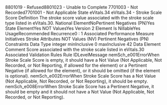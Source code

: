 

8801019 - Refused8801023 - Unable to Complete
7701003 - Not Recorded7701001 - Not Applicable
State
eVitals.34
eVitals.34 - Stroke Scale Score
Definition
The stroke score value associated with the stroke scale type listed in eVitals.30.
National ElementNoPertinent Negatives (PN)Yes
State ElementYes
NOT ValuesYes
Version 2 Element
Is NillableYes
UsageRecommended
Recurrence0 : 1
Associated Performance Measure Initiatives
Stroke
Attributes
NOT Values (NV)
Pertinent Negatives (PN)
Constraints
Data Type
integer
minInclusive
0
maxInclusive
42
Data Element Comment
Score associated with the stroke scale listed in eVitals.30
Associated Validation Rules
Rule IDLevelMessage
nemSch_e001ErrorWhen Stroke Scale Score is empty, it should have a Not Value (Not Applicable, Not Recorded,
or Not Reporting, if allowed for the element) or a Pertinent Negative (if allowed for the element),
or it should be omitted (if the element is optional).
nemSch_e002ErrorWhen Stroke Scale Score has a Not Value (Not Applicable, Not Recorded, or Not Reporting), it
should be empty.
nemSch_e008ErrorWhen Stroke Scale Score has a Pertinent Negative, it should be empty and it should not have a
Not Value (Not Applicable, Not Recorded, or Not Reporting).